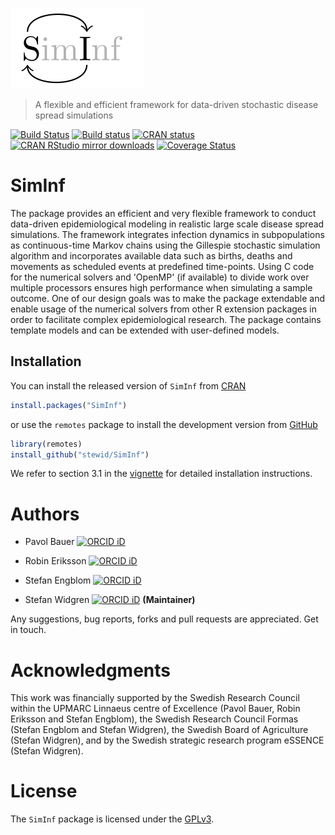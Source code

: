 

![](./logo/logo.png)

> A flexible and efficient framework for data-driven stochastic disease spread simulations

[![Build Status](https://travis-ci.org/stewid/SimInf.svg?branch=master)](https://travis-ci.org/stewid/SimInf)
[![Build status](https://ci.appveyor.com/api/projects/status/pe68xiu1anxvet2n?svg=true)](https://ci.appveyor.com/project/stewid/SimInf)
[![CRAN status](https://www.r-pkg.org/badges/version/SimInf)](https://CRAN.R-project.org/package=SimInf)
[![CRAN RStudio mirror downloads](https://cranlogs.r-pkg.org/badges/last-month/SimInf)](https://CRAN.R-project.org/package=SimInf)
[![Coverage Status](https://coveralls.io/repos/stewid/SimInf/badge.svg?branch=master&service=github)](https://coveralls.io/github/stewid/SimInf?branch=master)

# SimInf

The package provides an efficient and very flexible framework to
conduct data-driven epidemiological modeling in realistic large scale
disease spread simulations. The framework integrates infection
dynamics in subpopulations as continuous-time Markov chains using the
Gillespie stochastic simulation algorithm and incorporates available
data such as births, deaths and movements as scheduled events at
predefined time-points. Using C code for the numerical solvers and
'OpenMP' (if available) to divide work over multiple processors
ensures high performance when simulating a sample outcome. One of our
design goals was to make the package extendable and enable usage of
the numerical solvers from other R extension packages in order to
facilitate complex epidemiological research. The package contains
template models and can be extended with user-defined models.

## Installation

You can install the released version of `SimInf` from
[CRAN](https://CRAN.R-project.org/package=SimInf)


```r
install.packages("SimInf")
```

or use the `remotes` package to install the development version from
[GitHub](https://github.com/stewid/SimInf)


```r
library(remotes)
install_github("stewid/SimInf")
```

We refer to section 3.1 in the
[vignette](https://CRAN.R-project.org/web/packages/SimInf/vignettes/SimInf.pdf)
for detailed installation instructions.

# Authors

* Pavol Bauer [![ORCID
  iD](https://orcid.org/sites/default/files/images/orcid_16x16.gif)](https://orcid.org/0000-0003-4328-7171)

* Robin Eriksson [![ORCID
  iD](https://orcid.org/sites/default/files/images/orcid_16x16.gif)](https://orcid.org/0000-0002-4291-712X)

* Stefan Engblom [![ORCID
  iD](https://orcid.org/sites/default/files/images/orcid_16x16.gif)](https://orcid.org/0000-0002-3614-1732)

* Stefan Widgren [![ORCID
  iD](https://orcid.org/sites/default/files/images/orcid_16x16.gif)](https://orcid.org/0000-0001-5745-2284)
  **(Maintainer)**

Any suggestions, bug reports, forks and pull requests are
appreciated. Get in touch.

# Acknowledgments

This work was financially supported by the Swedish Research Council
within the UPMARC Linnaeus centre of Excellence (Pavol Bauer, Robin
Eriksson and Stefan Engblom), the Swedish Research Council Formas
(Stefan Engblom and Stefan Widgren), the Swedish Board of Agriculture
(Stefan Widgren), and by the Swedish strategic research program
eSSENCE (Stefan Widgren).

# License

The `SimInf` package is licensed under the
[GPLv3](https://github.com/stewid/SimInf/blob/master/LICENSE).

